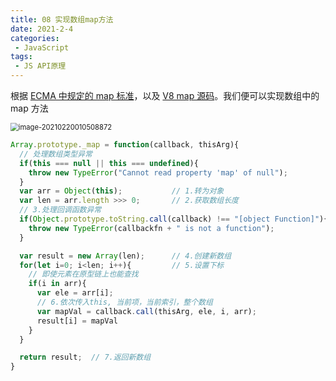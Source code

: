 ```yaml
---
title: 08 实现数组map方法
date: 2021-2-4
categories:
 - JavaScript
tags:
 - JS API原理
---
```




根据 [ECMA 中规定的 map 标准](https://tc39.es/ecma262/#sec-array.prototype.map)，以及 [V8 map 源码](https://github.com/v8/v8/blob/98d735069d0937f367852ed968a33210ceb527c2/src/js/array.js#L1036)。我们便可以实现数组中的 map 方法

<img src="@img/image-20210220010508872.png" alt="image-20210220010508872" style="zoom:80%;" />

```js
Array.prototype._map = function(callback, thisArg){
  // 处理数组类型异常
  if(this === null || this === undefined){
    throw new TypeError("Cannot read property 'map' of null");
  }
  var arr = Object(this);           // 1.转为对象
  var len = arr.length >>> 0;       // 2.获取数组长度
  // 3.处理回调函数异常
  if(Object.prototype.toString.call(callback) !== "[object Function]"){
    throw new TypeError(callbackfn + " is not a function");
  }

  var result = new Array(len);      // 4.创建新数组
  for(let i=0; i<len; i++){         // 5.设置下标
    // 即使元素在原型链上也能查找
    if(i in arr){
      var ele = arr[i];
      // 6.依次传入this, 当前项，当前索引，整个数组
      var mapVal = callback.call(thisArg, ele, i, arr);
      result[i] = mapVal
    }
  }

  return result;  // 7.返回新数组
}
```

